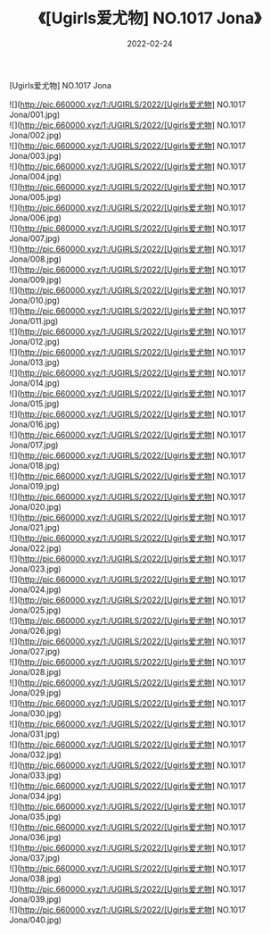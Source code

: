 ﻿---
layout: post
title:  《[Ugirls爱尤物] NO.1017 Jona》
date:   2022-02-24
img: http://pic.660000.xyz/1:/UGIRLS/2022/[Ugirls爱尤物] NO.1017 Jona/000.jpg
categories: [美女, 清纯, 唯美]
---

[Ugirls爱尤物] NO.1017 Jona

 ![](http://pic.660000.xyz/1:/UGIRLS/2022/[Ugirls爱尤物] NO.1017 Jona/001.jpg) <br>![](http://pic.660000.xyz/1:/UGIRLS/2022/[Ugirls爱尤物] NO.1017 Jona/002.jpg) <br>![](http://pic.660000.xyz/1:/UGIRLS/2022/[Ugirls爱尤物] NO.1017 Jona/003.jpg) <br>![](http://pic.660000.xyz/1:/UGIRLS/2022/[Ugirls爱尤物] NO.1017 Jona/004.jpg) <br>![](http://pic.660000.xyz/1:/UGIRLS/2022/[Ugirls爱尤物] NO.1017 Jona/005.jpg) <br>![](http://pic.660000.xyz/1:/UGIRLS/2022/[Ugirls爱尤物] NO.1017 Jona/006.jpg) <br>![](http://pic.660000.xyz/1:/UGIRLS/2022/[Ugirls爱尤物] NO.1017 Jona/007.jpg) <br>![](http://pic.660000.xyz/1:/UGIRLS/2022/[Ugirls爱尤物] NO.1017 Jona/008.jpg) <br>![](http://pic.660000.xyz/1:/UGIRLS/2022/[Ugirls爱尤物] NO.1017 Jona/009.jpg) <br>![](http://pic.660000.xyz/1:/UGIRLS/2022/[Ugirls爱尤物] NO.1017 Jona/010.jpg) <br>![](http://pic.660000.xyz/1:/UGIRLS/2022/[Ugirls爱尤物] NO.1017 Jona/011.jpg) <br>![](http://pic.660000.xyz/1:/UGIRLS/2022/[Ugirls爱尤物] NO.1017 Jona/012.jpg) <br>![](http://pic.660000.xyz/1:/UGIRLS/2022/[Ugirls爱尤物] NO.1017 Jona/013.jpg) <br>![](http://pic.660000.xyz/1:/UGIRLS/2022/[Ugirls爱尤物] NO.1017 Jona/014.jpg) <br>![](http://pic.660000.xyz/1:/UGIRLS/2022/[Ugirls爱尤物] NO.1017 Jona/015.jpg) <br>![](http://pic.660000.xyz/1:/UGIRLS/2022/[Ugirls爱尤物] NO.1017 Jona/016.jpg) <br>![](http://pic.660000.xyz/1:/UGIRLS/2022/[Ugirls爱尤物] NO.1017 Jona/017.jpg) <br>![](http://pic.660000.xyz/1:/UGIRLS/2022/[Ugirls爱尤物] NO.1017 Jona/018.jpg) <br>![](http://pic.660000.xyz/1:/UGIRLS/2022/[Ugirls爱尤物] NO.1017 Jona/019.jpg) <br>![](http://pic.660000.xyz/1:/UGIRLS/2022/[Ugirls爱尤物] NO.1017 Jona/020.jpg) <br>![](http://pic.660000.xyz/1:/UGIRLS/2022/[Ugirls爱尤物] NO.1017 Jona/021.jpg) <br>![](http://pic.660000.xyz/1:/UGIRLS/2022/[Ugirls爱尤物] NO.1017 Jona/022.jpg) <br>![](http://pic.660000.xyz/1:/UGIRLS/2022/[Ugirls爱尤物] NO.1017 Jona/023.jpg) <br>![](http://pic.660000.xyz/1:/UGIRLS/2022/[Ugirls爱尤物] NO.1017 Jona/024.jpg) <br>![](http://pic.660000.xyz/1:/UGIRLS/2022/[Ugirls爱尤物] NO.1017 Jona/025.jpg) <br>![](http://pic.660000.xyz/1:/UGIRLS/2022/[Ugirls爱尤物] NO.1017 Jona/026.jpg) <br>![](http://pic.660000.xyz/1:/UGIRLS/2022/[Ugirls爱尤物] NO.1017 Jona/027.jpg) <br>![](http://pic.660000.xyz/1:/UGIRLS/2022/[Ugirls爱尤物] NO.1017 Jona/028.jpg) <br>![](http://pic.660000.xyz/1:/UGIRLS/2022/[Ugirls爱尤物] NO.1017 Jona/029.jpg) <br>![](http://pic.660000.xyz/1:/UGIRLS/2022/[Ugirls爱尤物] NO.1017 Jona/030.jpg) <br>![](http://pic.660000.xyz/1:/UGIRLS/2022/[Ugirls爱尤物] NO.1017 Jona/031.jpg) <br>![](http://pic.660000.xyz/1:/UGIRLS/2022/[Ugirls爱尤物] NO.1017 Jona/032.jpg) <br>![](http://pic.660000.xyz/1:/UGIRLS/2022/[Ugirls爱尤物] NO.1017 Jona/033.jpg) <br>![](http://pic.660000.xyz/1:/UGIRLS/2022/[Ugirls爱尤物] NO.1017 Jona/034.jpg) <br>![](http://pic.660000.xyz/1:/UGIRLS/2022/[Ugirls爱尤物] NO.1017 Jona/035.jpg) <br>![](http://pic.660000.xyz/1:/UGIRLS/2022/[Ugirls爱尤物] NO.1017 Jona/036.jpg) <br>![](http://pic.660000.xyz/1:/UGIRLS/2022/[Ugirls爱尤物] NO.1017 Jona/037.jpg) <br>![](http://pic.660000.xyz/1:/UGIRLS/2022/[Ugirls爱尤物] NO.1017 Jona/038.jpg) <br>![](http://pic.660000.xyz/1:/UGIRLS/2022/[Ugirls爱尤物] NO.1017 Jona/039.jpg) <br>![](http://pic.660000.xyz/1:/UGIRLS/2022/[Ugirls爱尤物] NO.1017 Jona/040.jpg) <br>